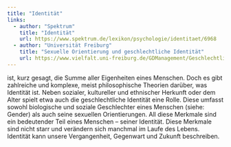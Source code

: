 ```yaml
---
title: "Identität"
links:
  - author: "Spektrum"
    title: "Identität"
    url: https://www.spektrum.de/lexikon/psychologie/identitaet/6968
  - author: "Universität Freiburg"
    title: "Sexuelle Orientierung und geschlechtliche Identität"
    url: https://www.vielfalt.uni-freiburg.de/GDManagement/GeschlechtlicheIdentitaet  
---
```


ist, kurz gesagt, die Summe aller Eigenheiten eines Menschen. Doch es gibt zahlreiche und komplexe, meist philosophische Theorien darüber, was Identität ist. Neben sozialer, kultureller und ethnischer Herkunft oder dem Alter spielt etwa auch die geschlechtliche Identität eine Rolle. Diese umfasst sowohl biologische und soziale Geschlechter eines Menschen (siehe: Gender) als auch seine sexuellen Orientierungen. All diese Merkmale sind ein bedeutender Teil eines Menschen – seiner Identität. Diese Merkmale sind nicht starr und verändern sich manchmal im Laufe des Lebens. Identität kann unsere Vergangenheit, Gegenwart und Zukunft beschreiben. 